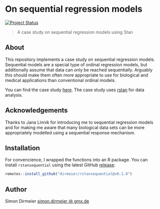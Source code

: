 # On sequential regression models

[![Project
Status](http://www.repostatus.org/badges/latest/concept.svg)](http://www.repostatus.org/#concept)

> A case study on sequential regression models using Stan

## About

This repository implements a case study on sequential regression models. Sequential models
are a special type of ordinal regression models, but additionally assume that data can only be reached 
sequentially. Arguably this should make them often more appropriate to use for biological and medical applications than 
conventional ordinal models.

You can find the case study [here](https://dirmeier.github.io/rstansequential/index.html). The case study uses 
[rstan](https://github.com/stan-dev/rstan) for data analysis.

## Acknowledgements

Thanks to Jana Linnik for introducing me to sequential regression models and for making me aware that many biological data sets can be more appropriately modelled 
using a sequential response mechanism.

## Installation

For convencience, I wrapped the functions into an R package. You can install `rstansequential` using the latest GitHub 
[release](https://github.com/dirmeier/rstansequential/releases/):

```r
remotes::install_github("dirmeier/rstansequential@v0.1.0")
```

## Author

Simon Dirmeier <a href="mailto:simon.dirmeier @ gmx.de">simon.dirmeier @ gmx.de</a>
